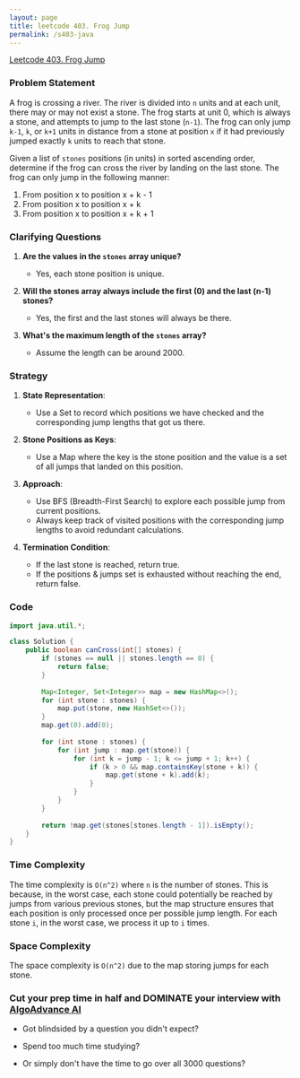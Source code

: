 ```yaml
---
layout: page
title: leetcode 403. Frog Jump
permalink: /s403-java
---
```

[Leetcode 403. Frog Jump](https://algoadvance.github.io/algoadvance/l403)
### Problem Statement

A frog is crossing a river. The river is divided into `n` units and at each unit, there may or may not exist a stone. The frog starts at unit 0, which is always a stone, and attempts to jump to the last stone (`n-1`). The frog can only jump `k-1`, `k`, or `k+1` units in distance from a stone at position `x` if it had previously jumped exactly `k` units to reach that stone.

Given a list of `stones` positions (in units) in sorted ascending order, determine if the frog can cross the river by landing on the last stone. The frog can only jump in the following manner:
1. From position x to position x + k - 1
2. From position x to position x + k
3. From position x to position x + k + 1

### Clarifying Questions

1. **Are the values in the `stones` array unique?**
   - Yes, each stone position is unique.

2. **Will the stones array always include the first (0) and the last (n-1) stones?**
   - Yes, the first and the last stones will always be there.

3. **What's the maximum length of the `stones` array?**
   - Assume the length can be around 2000.

### Strategy

1. **State Representation**:
   - Use a Set to record which positions we have checked and the corresponding jump lengths that got us there.

2. **Stone Positions as Keys**:
   - Use a Map where the key is the stone position and the value is a set of all jumps that landed on this position.

3. **Approach**:
   - Use BFS (Breadth-First Search) to explore each possible jump from current positions.
   - Always keep track of visited positions with the corresponding jump lengths to avoid redundant calculations.

4. **Termination Condition**:
   - If the last stone is reached, return true.
   - If the positions & jumps set is exhausted without reaching the end, return false.

### Code

```java
import java.util.*;

class Solution {
    public boolean canCross(int[] stones) {
        if (stones == null || stones.length == 0) {
            return false;
        }
        
        Map<Integer, Set<Integer>> map = new HashMap<>();
        for (int stone : stones) {
            map.put(stone, new HashSet<>());
        }
        map.get(0).add(0);
        
        for (int stone : stones) {
            for (int jump : map.get(stone)) {
                for (int k = jump - 1; k <= jump + 1; k++) {
                    if (k > 0 && map.containsKey(stone + k)) {
                        map.get(stone + k).add(k);
                    }
                }
            }
        }
        
        return !map.get(stones[stones.length - 1]).isEmpty();
    }
}
```

### Time Complexity

The time complexity is `O(n^2)` where `n` is the number of stones. This is because, in the worst case, each stone could potentially be reached by jumps from various previous stones, but the map structure ensures that each position is only processed once per possible jump length. For each stone `i`, in the worst case, we process it up to `i` times.

### Space Complexity

The space complexity is `O(n^2)` due to the map storing jumps for each stone.


### Cut your prep time in half and DOMINATE your interview with [AlgoAdvance AI](https://algoAdvance.com)

- Got blindsided by a question you didn't expect?

- Spend too much time studying?

- Or simply don't have the time to go over all 3000 questions?

